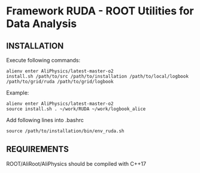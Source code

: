 Framework RUDA - ROOT Utilities for Data Analysis
====================

INSTALLATION
------------

Execute following commands:
```
alienv enter AliPhysics/latest-master-o2
install.sh /path/to/src /path/to/installation /path/to/local/logbook /path/to/grid/ruda /path/to/grid/logbook
```


Example:
```
alienv enter AliPhysics/latest-master-o2
source install.sh . ~/work/RUDA ~/work/logbook_alice
```


Add following lines into .bashrc
```
source /path/to/installation/bin/env_ruda.sh
```



REQUIREMENTS
------------
ROOT/AliRoot/AliPhysics should be compiled with C++17


